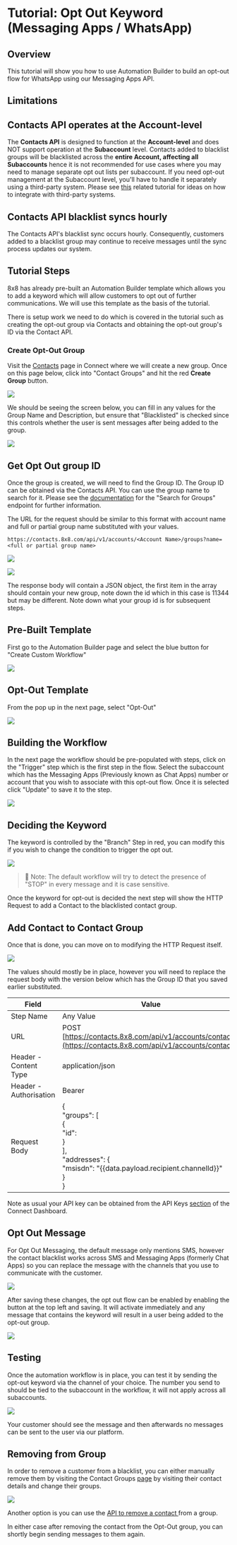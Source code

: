 # Tutorial: Opt Out Keyword (Messaging Apps / WhatsApp)

## Overview

This tutorial will show you how to use Automation Builder to build an opt-out flow for WhatsApp using our Messaging Apps API.

## Limitations

## Contacts API operates at the Account-level

The **Contacts API** is designed to function at the **Account-level** and does NOT support operation at the **Subaccount** level. Contacts added to blacklist groups will be blacklisted across the **entire Account, affecting all Subaccounts** hence it is not recommended for use cases where you may need to manage separate opt out lists per subaccount. If you need opt-out management at the Subaccount level, you'll have to handle it separately using a third-party system. Please see [this](tutorial-opt-out-keyword-messaging-apps-whatsapp-for-third-party-system) related tutorial for ideas on how to integrate with third-party systems.

## Contacts API blacklist syncs hourly

The Contacts API's blacklist sync occurs hourly. Consequently, customers added to a blacklist group may continue to receive messages until the sync process updates our system.

## Tutorial Steps

8x8 has already pre-built an Automation Builder template which allows you to add a keyword which will allow customers to opt out of further communications. We will use this template as the basis of the tutorial.

There is setup work we need to do which is covered in the tutorial such as creating the opt-out group via Contacts and obtaining the opt-out group's ID via the Contact API.

### Create Opt-Out Group

Visit the [Contacts](https://connect.8x8.com/messaging/contacts) page in Connect where we will create a new group. Once on this page below, click into "Contact Groups" and hit the red **Create Group** button.

![](../images/2a52aeb-image.png)

We should be seeing the screen below, you can fill in any values for the Group Name and Description, but ensure that "Blacklisted" is checked since this controls whether the user is sent messages after being added to the group.

![](../images/83ef638-image.png)

## Get Opt Out group ID

Once the group is created, we will need to find the Group ID. The Group ID can be obtained via the Contacts API. You can use the group name to search for it. Please see the [documentation](/connect/reference/search-groups) for the "Search for Groups" endpoint for further information.

The URL for the request should be similar to this format with account name and full or partial group name substituted with your values.

```
https://contacts.8x8.com/api/v1/accounts/<Account Name>/groups?name=<full or partial group name>
```

![](../images/77f1706-image.png)

![](../images/22c1d2e-image.png)

The response body will contain a JSON object, the first item in the array should contain your new group, note down the id which in this case is 11344 but may be different. Note down what your group id is for subsequent steps.

## Pre-Built Template

First go to the Automation Builder page and select the blue button for "Create Custom Workflow"

![](../images/ee8fa19-image.png)

## Opt-Out Template

From the pop up in the next page, select "Opt-Out"

![](../images/048deb9-image.png)

## Building the Workflow

In the next page the workflow should be pre-populated with steps, click on the "Trigger" step which is the first step in the flow. Select the subaccount which has the Messaging Apps (Previously known as Chat Apps) number or account that you wish to associate with this opt-out flow. Once it is selected click "Update" to save it to the step.

![](../images/ac16be8-image.png)

## Deciding the Keyword

The keyword is controlled by the "Branch" Step in red, you can modify this if you wish to change the condition to trigger the opt out.

![](../images/adf4912-image.png)

>
> 📘 Note: The default workflow will try to detect the presence of "STOP" in every message and it is case sensitive.
>

Once the keyword for opt-out is decided the next step will show the HTTP Request to add a Contact to the blacklisted contact group.

## Add Contact to Contact Group

Once that is done, you can move on to modifying the HTTP Request itself.

![](../images/ff7058a-image.png)

The values should mostly be in place, however you will need to replace the request body with the version below which has the Group ID that you saved earlier substituted.

| Field | Value |
| --- | --- |
| Step Name | Any Value |
| URL | POST [https://contacts.8x8.com/api/v1/accounts/contacts](https://contacts.8x8.com/api/v1/accounts/contacts) |
| Header - Content Type | application/json |
| Header - Authorisation | Bearer  |
| Request Body | {<br>"groups": [<br>{<br>"id": <br>}<br>],<br>"addresses": {<br>"msisdn": "{{data.payload.recipient.channelId}}"<br>}<br>} |

Note as usual your API key can be obtained from the API Keys [section](https://connect.8x8.com/messaging/api-keys) of the Connect Dashboard.

## Opt Out Message

For Opt Out Messaging, the default message only mentions SMS, however the contact blacklist works across SMS and Messaging Apps (formerly Chat Apps) so you can replace the message with the channels that you use to communicate with the customer.

![](../images/e84f2ec-image.png)

After saving these changes, the opt out flow can be enabled by enabling the button at the top left and saving. It will activate immediately and any message that contains the keyword will result in a user being added to the opt-out group.

![](../images/6ab46c8-image.png)

## Testing

Once the automation workflow is in place, you can test it by sending the opt-out keyword via the channel of your choice. The number you send to should be tied to the subaccount in the workflow, it will not apply across all subaccounts.

![](../images/4e2737c-image.png)

Your customer should see the message and then afterwards no messages can be sent to the user via our platform.

## Removing from Group

In order to remove a customer from a blacklist, you can either manually remove them by visiting the Contact Groups [page](https://connect.8x8.com/messaging/contacts) by visiting their contact details and change their groups.

![](../images/fff26d8-image.png)

Another option is you can use the [API to remove a contact ](/connect/reference/delete-contacts-from-group)from a group.

In either case after removing the contact from the Opt-Out group, you can shortly begin sending messages to them again.

